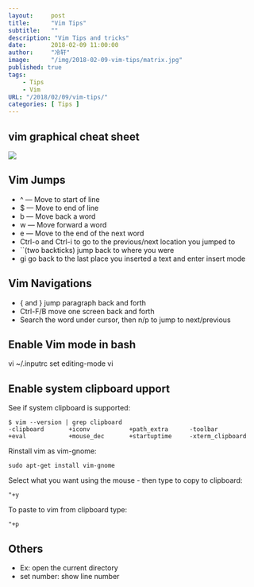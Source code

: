 ```yaml
---
layout:     post
title:      "Vim Tips"
subtitle:   ""
description: "Vim Tips and tricks"
date:       2018-02-09 11:00:00
author:     "冷轩"
image:      "/img/2018-02-09-vim-tips/matrix.jpg"
published: true
tags:
    - Tips
    - Vim
URL: "/2018/02/09/vim-tips/"
categories: [ Tips ]
---
```

## vim graphical cheat sheet

![](//img/2018-02-09-vim-tips/vi-vim-cheat-sheet.svg)
<!--more-->
## Vim Jumps

* ^ — Move to start of line
* $ — Move to end of line
* b — Move back a word
* w — Move forward a word
* e — Move to the end of the next word
* Ctrl-o and Ctrl-i to go to the previous/next location you jumped to
* ``(two backticks) jump back to where you were
* gi go back to the last place you inserted a text and enter insert mode

## Vim Navigations

* { and } jump paragraph back and forth
* Ctrl-F/B move one screen back and forth
* Search the word under cursor, then n/p to jump to next/previous 


## Enable Vim mode in bash
vi ~/.inputrc
set editing-mode vi

## Enable system clipboard upport

See if system clipboard is supported:     
```
$ vim --version | grep clipboard
-clipboard       +iconv           +path_extra      -toolbar
+eval            +mouse_dec       +startuptime     -xterm_clipboard
```

Rinstall vim as vim-gnome:   
```
sudo apt-get install vim-gnome
```
Select what you want using the mouse - then type to copy to clipboard:  
```
"+y
```

To paste to vim from clipboard type:  
```
"+p
```
## Others
* Ex: open the current directory
* set number: show line number
